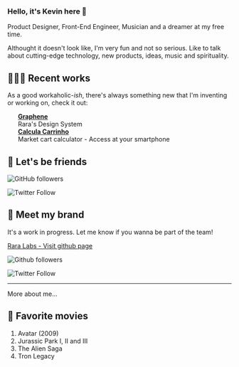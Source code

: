 ### Hello, it's Kevin here 👋

Product Designer, Front-End Engineer, Musician and a dreamer at my free time.

Althought it doesn't look like, I'm very fun and not so serious.
Like to talk about cutting-edge technology, new products, ideas, music and spirituality.

## 👨🏻‍💻 Recent works
As a good workaholic-_ish_, there's always something new that I'm inventing or working on, check it out:

<ul style="list-style: none;">
  <li>
    <a target="_blank" href="https://github.com/kevintosli/graphene"><b>Graphene</b></a></br>
    Rara's Design System
  </li>
  <li>
    <a target="_blank" href="https://kevintosli.github.io/calculacarrinho/"><b>Calcula Carrinho</a></b></br>
    Market cart calculator - Access at your smartphone
  </li>
</ul>

## 🤝 Let's be friends

![GitHub followers](https://img.shields.io/github/followers/kevintosli?style=social)

![Twitter Follow](https://img.shields.io/twitter/follow/heytosli?style=social)


## 💠 Meet my brand
It's a work in progress. Let me know if you wanna be part of the team!

[Rara Labs - Visit github page](https://github.com/rara-labs)

![Github followers](https://img.shields.io/github/followers/rara-labs?style=social)

![Twitter Follow](https://img.shields.io/twitter/follow/rara_labs?style=social)

---

More about me...

## 🍿 Favorite movies
1. Avatar (2009)
1. Jurassic Park I, II and III
1. The Alien Saga
1. Tron Legacy


<!--
**kevintosli/kevintosli** is a ✨ _special_ ✨ repository because its `README.md` (this file) appears on your GitHub profile.

Here are some ideas to get you started:

- 🔭 I’m currently working on ...
- 🌱 I’m currently learning ...
- 👯 I’m looking to collaborate on ...
- 🤔 I’m looking for help with ...
- 💬 Ask me about ...
- 📫 How to reach me: ...
- 😄 Pronouns: ...
- ⚡ Fun fact: ...
-->


